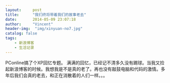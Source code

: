 ```yaml
---
layout:     post
title:      "我们终将带着我们的故事老去"
date:       2014-05-09 23:07:18
author:     "Vincent"
header-img:  "img/xinyuan-no7.jpg"
catalog: false
tags:
    - 新浪博客
    - 生活记录
---
```


PConline搞了个XP回忆专题。
满满的回忆，已经记不清多久没有踢球。当我又捡起新浪博客的时候。我想我是不是真的老了。再也没有敲鼓电脑和代码的激情。多年后我们会真的老去，和正在消散着的人们一样。。。



